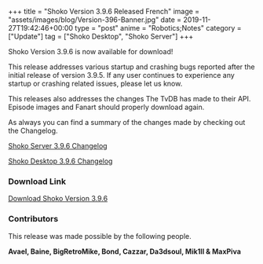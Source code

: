 +++
title = "Shoko Version 3.9.6 Released French"
image = "assets/images/blog/Version-396-Banner.jpg"
date = 2019-11-27T19:42:46+00:00
type = "post"
anime = "Robotics;Notes"
category = ["Update"]
tag = ["Shoko Desktop", "Shoko Server"]
+++

Shoko Version 3.9.6 is now available for download\!

This release addresses various startup and crashing bugs reported after
the initial release of version 3.9.5. If any user continues to
experience any startup or crashing related issues, please let us know.

This releases also addresses the changes The TvDB has made to their API.
Episode images and Fanart should properly download again.

As always you can find a summary of the changes made by checking out the
Changelog.

[Shoko Server 3.9.6
Changelog](https://docs.shokoanime.com/changelog/server)

[Shoko Desktop 3.9.6
Changelog](https://docs.shokoanime.com/changelog/desktop)

### Download Link

[Download Shoko Version 3.9.6](https://shokoanime.com/downloads/)

### Contributors

This release was made possible by the following people.

**Avael, Baine, BigRetroMike, Bond, Cazzar, Da3dsoul, Mik1ll & MaxPiva**
